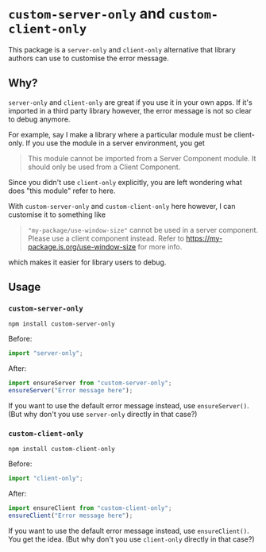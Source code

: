 # `custom-server-only` and `custom-client-only`

This package is a `server-only` and `client-only` alternative that library authors can use to customise the error message.

## Why?

`server-only` and `client-only` are great if you use it in your own apps. If it's imported in a third party library however, the error message is not so clear to debug anymore.

For example, say I make a library where a particular module must be client-only. If you use the module in a server environment, you get

> This module cannot be imported from a Server Component module. It should only be used from a Client Component.

Since you didn't use `client-only` explicitly, you are left wondering what does "this module" refer to here.

With `custom-server-only` and `custom-client-only` here however, I can customise it to something like

> `"my-package/use-window-size"` cannot be used in a server component. Please use a client component instead. Refer to https://my-package.js.org/use-window-size for more info.

which makes it easier for library users to debug.

## Usage

### `custom-server-only`

```
npm install custom-server-only
```

Before:

```ts
import "server-only";
```

After:

```ts
import ensureServer from "custom-server-only";
ensureServer("Error message here");
```

If you want to use the default error message instead, use `ensureServer()`. (But why don't you use `server-only` directly in that case?)

### `custom-client-only`

```
npm install custom-client-only
```

Before:

```ts
import "client-only";
```

After:

```ts
import ensureClient from "custom-client-only";
ensureClient("Error message here");
```

If you want to use the default error message instead, use `ensureClient()`. You get the idea. (But why don't you use `client-only` directly in that case?)
